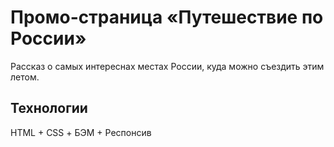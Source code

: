 # Промо-страница «Путешествие по России»
Рассказ о самых интереснах местах России, куда можно съездить этим летом.

## Технологии
HTML + CSS + БЭМ + Респонсив
